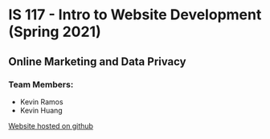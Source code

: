 # IS 117 - Intro to Website Development (Spring 2021)

## Online Marketing and Data Privacy

### Team Members:
- Kevin Ramos
- Kevin Huang

[Website hosted on github](https://kevnramos.github.io/Online-Marketing-and-Data-Privacy/)


